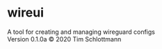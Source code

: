 # wireui

A tool for creating and managing wireguard configs  
Version 0.1.0a 
&copy; 2020 Tim Schlottmann
